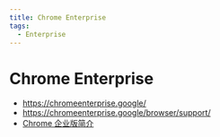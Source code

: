 ```yaml
---
title: Chrome Enterprise
tags:
  - Enterprise
---
```


# Chrome Enterprise

- https://chromeenterprise.google/
- https://chromeenterprise.google/browser/support/
- [Chrome 企业版简介](https://support.google.com/chrome/a/answer/2941083)
